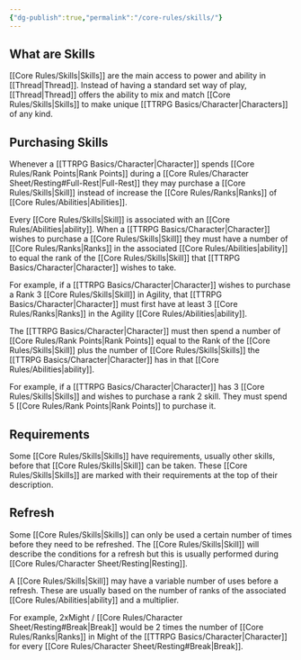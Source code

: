 ```yaml
---
{"dg-publish":true,"permalink":"/core-rules/skills/"}
---
```


## What are Skills
[[Core Rules/Skills\|Skills]] are the main access to power and ability in [[Thread\|Thread]]. Instead of having a standard set way of play, [[Thread\|Thread]] offers the ability to mix and match [[Core Rules/Skills\|Skills]] to make unique [[TTRPG Basics/Character\|Characters]] of any kind.

## Purchasing Skills
Whenever a [[TTRPG Basics/Character\|Character]] spends [[Core Rules/Rank Points\|Rank Points]] during a [[Core Rules/Character Sheet/Resting#Full-Rest\|Full-Rest]] they may purchase a [[Core Rules/Skills\|Skill]] instead of increase the [[Core Rules/Ranks\|Ranks]] of [[Core Rules/Abilities\|Abilities]].

Every [[Core Rules/Skills\|Skill]] is associated with an [[Core Rules/Abilities\|ability]]. When a [[TTRPG Basics/Character\|Character]] wishes to purchase a [[Core Rules/Skills\|Skill]] they must have a number of [[Core Rules/Ranks\|Ranks]] in the associated [[Core Rules/Abilities\|ability]] to equal the rank of the [[Core Rules/Skills\|Skill]] that [[TTRPG Basics/Character\|Character]] wishes to take.

For example, if a [[TTRPG Basics/Character\|Character]] wishes to purchase a Rank 3 [[Core Rules/Skills\|Skill]] in Agility, that [[TTRPG Basics/Character\|Character]] must first have at least 3 [[Core Rules/Ranks\|Ranks]] in the Agility [[Core Rules/Abilities\|ability]].

The [[TTRPG Basics/Character\|Character]] must then spend a number of [[Core Rules/Rank Points\|Rank Points]] equal to the Rank of the [[Core Rules/Skills\|Skill]] plus the number of [[Core Rules/Skills\|Skills]] the [[TTRPG Basics/Character\|Character]] has in that [[Core Rules/Abilities\|ability]].

For example, if a [[TTRPG Basics/Character\|Character]] has 3 [[Core Rules/Skills\|Skills]] and wishes to purchase a rank 2 skill. They must spend 5 [[Core Rules/Rank Points\|Rank Points]] to purchase it.

## Requirements
Some [[Core Rules/Skills\|Skills]] have requirements, usually other skills, before that [[Core Rules/Skills\|Skill]] can be taken. These [[Core Rules/Skills\|Skills]] are marked with their requirements at the top of their description.

## Refresh
Some [[Core Rules/Skills\|Skills]] can only be used a certain number of times before they need to be refreshed. The [[Core Rules/Skills\|Skill]] will describe the conditions for a refresh but this is usually performed during [[Core Rules/Character Sheet/Resting\|Resting]].

A [[Core Rules/Skills\|Skill]] may have a variable number of uses before a refresh. These are usually based on the number of ranks of the associated [[Core Rules/Abilities\|ability]] and a multiplier.

For example, 2xMight / [[Core Rules/Character Sheet/Resting#Break\|Break]] would be 2 times the number of [[Core Rules/Ranks\|Ranks]] in Might of the [[TTRPG Basics/Character\|Character]] for every [[Core Rules/Character Sheet/Resting#Break\|Break]].